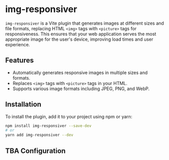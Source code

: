 # img-responsiver

`img-responsiver` is a Vite plugin that generates images at different sizes and file formats, replacing HTML `<img>` tags with `<picture>` tags for responsiveness. This ensures that your web application serves the most appropriate image for the user's device, improving load times and user experience.

## Features

- Automatically generates responsive images in multiple sizes and formats.
- Replaces `<img>` tags with `<picture>` tags in your HTML.
- Supports various image formats including JPEG, PNG, and WebP.

## Installation

To install the plugin, add it to your project using npm or yarn:

```sh
npm install img-responsiver --save-dev
# or
yarn add img-responsiver --dev
```

## TBA Configuration